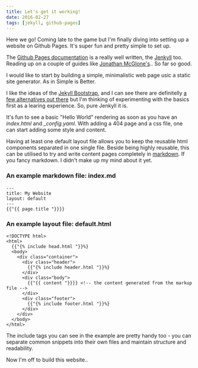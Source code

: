```yaml
---
title: Let's get it working!
date: 2016-02-27
tags: [jekyll, github-pages]
---
```


Here we go! Coming late to the game but I'm finally diving into setting up a website on Github Pages. It's super fun and pretty simple to set up.

The [Github Pages documentation](https://pages.github.com/) is a really well written, the [Jenkyll](http://jekyllrb.com/) too. Reading up on a couple of guides like [Jonathan McGlone's](http://jmcglone.com/guides/github-pages/).. So far so good.

<!--break-->

I would like to start by building a simple, minimalistic web page usic a static site generator. As in Simple is Better. 

I like the ideas of the [Jekyll Bootstrap](http://jekyllbootstrap.com/), and I can see there are definitelly [a few alternatives out there](https://www.staticgen.com/) but I'm thinking of experimenting with the basics first as a learing experience. So, pure Jenkyll it is.

It's fun to see a basic "Hello World" rendering as soon as you have an *index.html* and *_config.yaml*.
With adding a 404 page and a css file, one can start adding some style and content.

Having at least one default layout file allows you to keep the reusable html components separated in one single file. Beside being highly reusable, this can be utilised to try and write content pages completely in [markdown](http://kramdown.gettalong.org/index.html). If you fancy markdown. I didn't make up my mind about it yet.

### An example markdown file: index.md

~~~
---
title: My Website
layout: default
---
{{"{{ page.title "}}}}
~~~


### An example layout file: default.html

~~~
<!DOCTYPE html>
<html>
  {{"{% include head.html "}}%}
  <body>
    <div class="container">
      <div class="header">
        {{"{% include header.html "}}%}
      </div>
      <div class="body">
        {{"{{ content "}}}} <!-- the content generated from the markup file -->
      </div>
      <div class="footer">
        {{"{% include footer.html "}}%}
      </div>
    </div>
  </body>
</html>
~~~

The include tags you can see in the example are pretty handy too - you can separate common snippets into their own files and maintain structure and readability.

Now I'm off to build this website..
